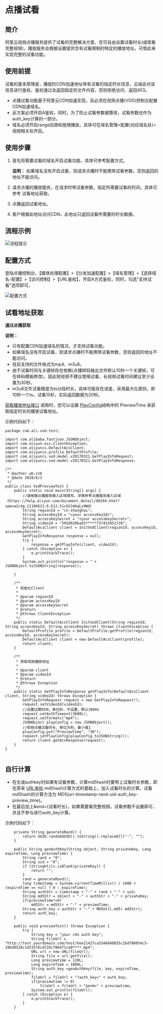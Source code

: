 # 点播试看

## 简介

阿里云视频点播服务提供了试看的完整解决方案，您可自由设置试看时长\(或观看完整视频\)，播放服务会根据设置提供含有试看限制的特定的播放地址，可借此来实现完整的试看功能。

## 使用前提

试看的基本原理是，播放的CDN加速地址带有试看的指定时长信息，云端会对该信息进行鉴权，鉴权通过会返回指定的文件内容，否则拒绝访问、返回403。

-   点播试看功能基于阿里云CDN加速实现，且必须在视频点播\(VOD\)控制台配置CDN加速域名。
-   此方案必须开启A鉴权，同时，为了防止试看参数被篡改，试看参数也作为auth\_key计算的一部分。
-   域名必须开启range回源和拖拽播放。具体可在域名管理\>配置\(对应域名处\)\>视频相关处开启。

## 使用步骤

1.  首先将需要试看的域名开启试看功能，具体可参考配置方式。

    **说明：** 如果域名没有开启试看，则请求点播时不能携带试看参数，否则返回的地址不能访问。

2.  请求点播的播放服务，在请求时带试看参数，指定所需要试看的时间，具体可参考 试看地址获取。
3.  点播返回试看地址。
4.  客户根据此地址访问CDN，此地址只返回试看所需要的时长数据。

## 流程示例

![流程提示](https://static-aliyun-doc.oss-accelerate.aliyuncs.com/assets/img/zh-CN/0891726061/p185004.png)

## 配置方式

登陆点播控制台，【媒体处理配置】\>【分发加速配置】\>【域名管理】\>【选择域名-配置】\>【访问控制】\>【URL鉴权】，开启A方式鉴权，同时，勾选"支持试看"选项即可。

![配置方式](https://static-aliyun-doc.oss-accelerate.aliyuncs.com/assets/img/zh-CN/0891726061/p185005.png)

## 试看地址获取

**通过点播获取**

**说明：**

-   只有配置CDN加速域名的情况，才支持试看功能。
-   如果域名没有开启试看，则请求点播时不能携带试看参数，否则返回的地址不能访问。
-   目前支持的文件格式为mp4、m3u8。
-   由于试看时间与关键帧存在依赖\(点播转码输出文件默认10秒一个关键帧，可在转码模板修改\)，因此短视频不建议使用试看，长视频试看时间建议至少设置为30秒。
-   m3u8文件试看精度为ts分段时长，具体可能存在误差，采用最大化原则，即10秒一个ts，试看15秒，实际返回数据为20秒。

[获取播放地址接口](https://help.aliyun.com/document_detail/56124.html?spm=a2c4g.11186623.2.21.59331f40Sgdd2W) 调用时，您可以设置 [PlayConfig](https://help.aliyun.com/document_detail/86952.html?spm=a2c4g.11186623.2.22.59331f40Sgdd2W#PlayConfig)结构中的 PreviewTime 来获取指定时长的播放试看地址。

示例代码如下：

```
package com.ali.vod.test;

import com.alibaba.fastjson.JSONObject;
import com.aliyun.oss.ClientException;
import com.aliyuncs.DefaultAcsClient;
import com.aliyuncs.profile.DefaultProfile;
import com.aliyuncs.vod.model.v20170321.GetPlayInfoRequest;
import com.aliyuncs.vod.model.v20170321.GetPlayInfoResponse;

/**
 * @author wb-zzb
 * @date 2020/6/3
 */
public class VodPreviewTest {
    public static void main(String[] args) {
        //请根据点播服务接入区域填写，详情参考点播服务接入区域（https://help.aliyun.com/document_detail/98194.html?spm=a2c4g.11186623.6.612.51c6534bqLs9Wd）
        String regionId = "cn-shanghai";
        String accessKeyId = "<your accessKeyId>";
        String accessKeySecret = "<your accessKeySecret>";
        String videoId = "595d020bad3*****f37433451720";
        DefaultAcsClient client = InitVodClient(regionId, accessKeyId, accessKeySecret);
        GetPlayInfoResponse response = null;
        try {
            response = getPlayInfo(client, videoId);
        } catch (Exception e) {
            e.printStackTrace();
        }
        System.out.println("response = " + JSONObject.toJSONString(response));

    }

    /**
     * 初始化Client
     *
     * @param regionId
     * @param accessKeyId
     * @param accessKeySecret
     * @return
     * @throws ClientException
     */
    public static DefaultAcsClient InitVodClient(String regionId, String accessKeyId, String accessKeySecret) throws ClientException {
        DefaultProfile profile = DefaultProfile.getProfile(regionId, accessKeyId, accessKeySecret);
        DefaultAcsClient client = new DefaultAcsClient(profile);
        return client;
    }

    /**
     * 获取视频播放地址
     *
     * @param client
     * @param videoId
     * @return
     * @throws Exception
     */
    public static GetPlayInfoResponse getPlayInfo(DefaultAcsClient client, String videoId) throws Exception {
        GetPlayInfoRequest request = new GetPlayInfoRequest();
        request.setVideoId(videoId);
        //设置过期时间，单位秒，不设置，默认3600s
        request.setAuthTimeout(3600L);
        request.setFormats("mp4");
        JSONObject playConfig = new JSONObject();
        //视频点播试看时长，单位为秒。最小值1
        playConfig.put("PreviewTime", "30");
        request.setPlayConfig(playConfig.toJSONString());
        return client.getAcsResponse(request);
    }
}
                
```

## 自行计算

-   在生成authkey时如果有试看参数，计算md5hash时要带上试看时长参数，即在原来 [URL鉴权](https://help.aliyun.com/document_detail/57007.htm?spm=a2c4g.11186623.2.23.59331f40Sgdd2W) md5hash计算方式的基础上，加入试看时长的计算。试看md5hash的计算方法为 MD5\(uri-timestamp-rand-uid-auth\_key-preview\_time\)。
-   在最后加上&end=\{试看时长\}，如果需要看完整视频，试看参数不设置即可，并且不参与进行auth\_key计算。

示例代码如下：

```
    private String generateRand() {
        return UUID.randomUUID().toString().replaceAll("-", "");
    }

    public String genAuthKey(String object, String privateKey, Long expireTime, Long previewTime) {
        String rand = "0";
        String uid = "0";
        if (StringUtils.isBlank(privateKey)) {
            return "";
        }
        rand = generateRand();
        long timestamp = System.currentTimeMillis() / 1000 + (expireTime == null ? 0 : expireTime);
        String authStr = timestamp + "-" + rand + "-" + uid;
        String md5Str = object + "-" + authStr + "-" + privateKey;
        if(previewTime!=0)
            md5Str = md5Str + "-" + previewTime;
        String auth_key = authStr + "-" + MD5Util.md5( md5Str);
        return auth_key;
    }

    public void previewTest() throws Exception {
        try {
            String key = "your cdn auth key";
            String fileUrl = "http://test.yourdomain.com/test/bee21427ca3346848835c1bd786054c5-19bd8528c1d51576cd726cf86471ca0****.mp4";
            URL url = new URL(fileUrl);
            String file = url.getFile();
            Long previewtime = 120L;
            Long expireTime = 1800L;
            String auth_key =genAuthKey(file, key, expireTime, previewtime);
            fileUrl = fileUrl + "?auth_key=" + auth_key;
            if(previewtime != 0)
                fileUrl = fileUrl + "&end=" + previewtime;
            System.out.println(fileUrl);
        } catch (Exception e) {
            e.printStackTrace();
        }
    }
            
```


